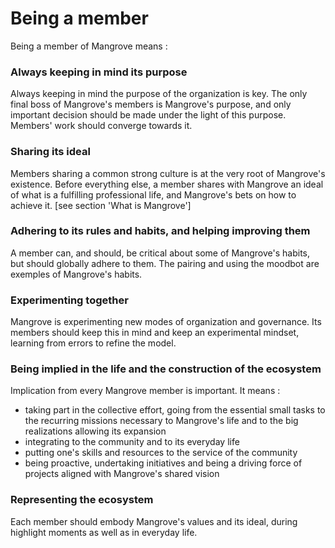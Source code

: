 # Being a member

Being a member of Mangrove means :

### Always keeping in mind its purpose 

Always keeping in mind the purpose of the organization is key. The only final boss of Mangrove's members is Mangrove's purpose, and only important decision should be made under the light of this purpose. Members' work should converge towards it.


### Sharing its ideal

Members sharing a common strong culture is at the very root of Mangrove's existence. Before everything else, a member shares with Mangrove an ideal of what is a fulfilling professional life, and Mangrove's bets on how to achieve it. [see section 'What is Mangrove']


### Adhering to its rules and habits, and helping improving them
A member can, and should, be critical about some of Mangrove's habits, but should globally adhere to them. The pairing and using the moodbot are exemples of Mangrove's habits.


### Experimenting together
Mangrove is experimenting new modes of organization and governance. Its members should keep this in mind and keep an experimental mindset, learning from errors to refine the model.


### Being implied in the life and the construction of the ecosystem
Implication from every Mangrove member is important. It means :
- taking part in the collective effort, going from the essential small tasks to the recurring missions necessary to Mangrove's life and to the big realizations allowing its expansion
- integrating to the community and to its everyday life
- putting one's skills and resources to the service of the community
- being proactive, undertaking initiatives and being a driving force of projects aligned with Mangrove's shared vision

### Representing the ecosystem
Each member should embody Mangrove's values  and its ideal, during highlight moments as well as in everyday life.





